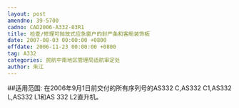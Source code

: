 ```yaml
---
layout: post
amendno: 39-5700
cadno: CAD2006-A332-03R1
title: 检查/修理可抛放式应急窗户的封严条和客舱装饰板
date: 2007-08-03 00:00:00 +0800
effdate: 2006-11-23 00:00:00 +0800
tag: A332
categories: 民航中南地区管理局适航审定处
author: 朱江
---
```


##适用范围:
在2006年9月1日前交付的所有序列号的AS332 C,AS332 C1,AS332 L,AS332 L1和AS 332 L2直升机。

